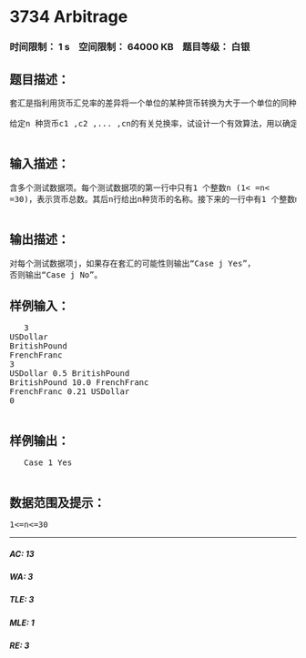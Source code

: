 # 3734 Arbitrage   
### 时间限制： 1 s&nbsp;&nbsp;&nbsp;&nbsp;空间限制： 64000 KB&nbsp;&nbsp;&nbsp;&nbsp;题目等级： 白银  
## 题目描述：  

<pre>
套汇是指利用货币汇兑率的差异将一个单位的某种货币转换为大于一个单位的同种货币。例如，假定1 美元可以买0.7 英镑，1 英镑可以买9.5 法郎，且1 法郎可以买到0.16美元。通过货币兑换，一个商人可以从1 美元开始买入，得到0.7×9.5×0.16=1.064美元，从而获得6.4%的利润。   
  
给定n 种货币c1 ,c2 ,... ,cn的有关兑换率，试设计一个有效算法，用以确定是否存在套汇的可能性。  

</pre>
  
  
## 输入描述：  

<pre>
含多个测试数据项。每个测试数据项的第一行中只有1 个整数n (1< =n< 
=30)，表示货币总数。其后n行给出n种货币的名称。接下来的一行中有1 个整数m，表示有m种不同的货币兑换率。其后m行给出m种不同的货币兑换率，每行有3 个数据项ci ， rij 和cj ，表示货币ci 和cj的兑换率为 rij。文件最后以数字0 结束。  

</pre>
  
  
## 输出描述：  

<pre>
对每个测试数据项j，如果存在套汇的可能性则输出“Case j Yes”， 
否则输出“Case j No”。
</pre>
  
  
## 样例输入：  

<pre>
   3
USDollar
BritishPound
FrenchFranc
3
USDollar 0.5 BritishPound
BritishPound 10.0 FrenchFranc
FrenchFranc 0.21 USDollar
0  

</pre>
  
  
## 样例输出：  

<pre>
   Case 1 Yes  

</pre>
  
  
## 数据范围及提示：  

<pre>
1<=n<=30
</pre>
  
  
***  

##### AC: 13  
##### WA: 3  
##### TLE: 3  
##### MLE: 1  
##### RE: 3  
